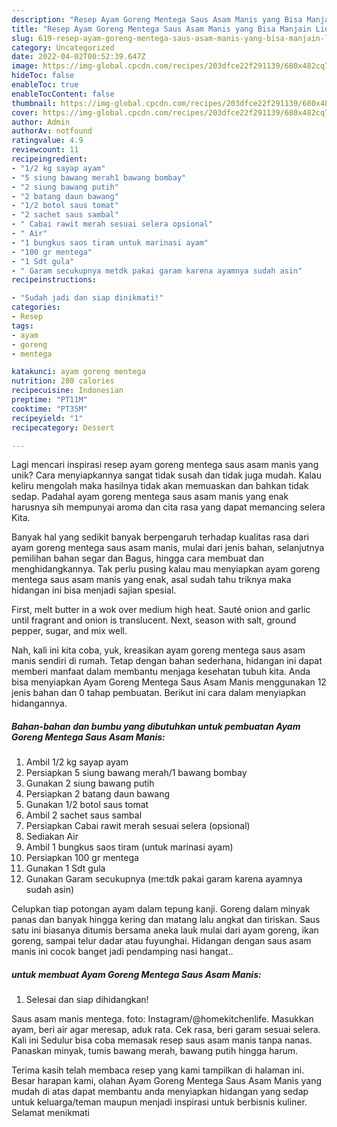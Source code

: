 ```yaml
---
description: "Resep Ayam Goreng Mentega Saus Asam Manis yang Bisa Manjain Lidah"
title: "Resep Ayam Goreng Mentega Saus Asam Manis yang Bisa Manjain Lidah"
slug: 619-resep-ayam-goreng-mentega-saus-asam-manis-yang-bisa-manjain-lidah
category: Uncategorized
date: 2022-04-02T00:52:39.647Z
image: https://img-global.cpcdn.com/recipes/203dfce22f291139/680x482cq70/ayam-goreng-mentega-saus-asam-manis-foto-resep-utama.jpg
hideToc: false
enableToc: true
enableTocContent: false
thumbnail: https://img-global.cpcdn.com/recipes/203dfce22f291139/680x482cq70/ayam-goreng-mentega-saus-asam-manis-foto-resep-utama.jpg
cover: https://img-global.cpcdn.com/recipes/203dfce22f291139/680x482cq70/ayam-goreng-mentega-saus-asam-manis-foto-resep-utama.jpg
author: Admin
authorAv: notfound
ratingvalue: 4.9
reviewcount: 11
recipeingredient:
- "1/2 kg sayap ayam"
- "5 siung bawang merah1 bawang bombay"
- "2 siung bawang putih"
- "2 batang daun bawang"
- "1/2 botol saus tomat"
- "2 sachet saus sambal"
- " Cabai rawit merah sesuai selera opsional"
- " Air"
- "1 bungkus saos tiram untuk marinasi ayam"
- "100 gr mentega"
- "1 Sdt gula"
- " Garam secukupnya metdk pakai garam karena ayamnya sudah asin"
recipeinstructions:

- "Sudah jadi dan siap dinikmati!"
categories:
- Resep
tags:
- ayam
- goreng
- mentega

katakunci: ayam goreng mentega 
nutrition: 280 calories
recipecuisine: Indonesian
preptime: "PT11M"
cooktime: "PT35M"
recipeyield: "1"
recipecategory: Dessert

---
```





Lagi mencari inspirasi resep ayam goreng mentega saus asam manis yang unik? Cara menyiapkannya sangat tidak susah dan tidak juga mudah. Kalau keliru mengolah maka hasilnya tidak akan memuaskan dan bahkan tidak sedap. Padahal ayam goreng mentega saus asam manis yang enak harusnya sih mempunyai aroma dan cita rasa yang dapat memancing selera Kita.





Banyak hal yang sedikit banyak berpengaruh terhadap kualitas rasa dari ayam goreng mentega saus asam manis, mulai dari jenis bahan, selanjutnya pemilihan bahan segar dan Bagus, hingga cara membuat dan menghidangkannya. Tak perlu pusing kalau mau menyiapkan ayam goreng mentega saus asam manis yang enak,      asal sudah tahu triknya maka hidangan ini bisa menjadi sajian spesial.














First, melt butter in a wok over medium high heat. Sauté onion and garlic until fragrant and onion is translucent. Next, season with salt, ground pepper, sugar, and mix well.






Nah, kali ini kita coba, yuk, kreasikan ayam goreng mentega saus asam manis sendiri di rumah. Tetap dengan bahan sederhana, hidangan ini dapat memberi manfaat dalam membantu menjaga kesehatan tubuh kita. Anda bisa menyiapkan Ayam Goreng Mentega Saus Asam Manis menggunakan 12 jenis bahan dan 0 tahap pembuatan. Berikut ini cara dalam menyiapkan hidangannya.

<!--inarticleads1-->

##### Bahan-bahan dan bumbu yang dibutuhkan untuk pembuatan Ayam Goreng Mentega Saus Asam Manis:

1. Ambil 1/2 kg sayap ayam
1. Persiapkan 5 siung bawang merah/1 bawang bombay
1. Gunakan 2 siung bawang putih
1. Persiapkan 2 batang daun bawang
1. Gunakan 1/2 botol saus tomat
1. Ambil 2 sachet saus sambal
1. Persiapkan  Cabai rawit merah sesuai selera (opsional)
1. Sediakan  Air
1. Ambil 1 bungkus saos tiram (untuk marinasi ayam)
1. Persiapkan 100 gr mentega
1. Gunakan 1 Sdt gula
1. Gunakan  Garam secukupnya (me:tdk pakai garam karena ayamnya sudah asin)


Celupkan tiap potongan ayam dalam tepung kanji. Goreng dalam minyak panas dan banyak hingga kering dan matang lalu angkat dan tiriskan. Saus satu ini biasanya ditumis bersama aneka lauk mulai dari ayam goreng, ikan goreng, sampai telur dadar atau fuyunghai. Hidangan dengan saus asam manis ini cocok banget jadi pendamping nasi hangat.. 

<!--inarticleads2-->

#####  untuk membuat Ayam Goreng Mentega Saus Asam Manis:


1. Selesai dan siap dihidangkan!

Saus asam manis mentega. foto: Instagram/@homekitchenlife. Masukkan ayam, beri air agar meresap, aduk rata. Cek rasa, beri garam sesuai selera. Kali ini Sedulur bisa coba memasak resep saus asam manis tanpa nanas. Panaskan minyak, tumis bawang merah, bawang putih hingga harum. 

Terima kasih telah membaca resep yang kami tampilkan di halaman ini. Besar harapan kami, olahan Ayam Goreng Mentega Saus Asam Manis yang mudah di atas dapat membantu anda menyiapkan hidangan yang sedap untuk keluarga/teman maupun menjadi inspirasi untuk berbisnis kuliner. Selamat menikmati
